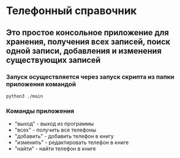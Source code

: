 # Телефонный справочник

## Это простое консольное приложение для хранения, получения всех записей, поиск одной записи, добавления и изменения существующих записей

### Запуск осуществляется через запуск скрипта из папки приложения командой

```shell
python3 ./main
```

### Команды приложения

- "выход" - выход из программы
- "всех" - получить все телефоны
- "добавить" - добавить телефон в книгу
- "изменить" - редактировать телефон в книге
- "найти" - найти телефон в книге
